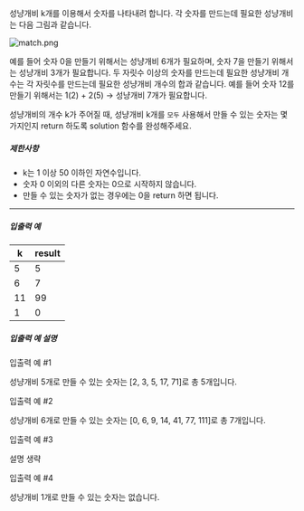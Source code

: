 성냥개비 k개를 이용해서 숫자를 나타내려 합니다. 각 숫자를 만드는데 필요한 성냥개비는 다음 그림과 같습니다.

![match.png](https://grepp-programmers.s3.ap-northeast-2.amazonaws.com/files/production/c3b61701-621e-46f0-b130-65d172043625/match.png)

예를 들어 숫자 0을 만들기 위해서는 성냥개비 6개가 필요하며, 숫자 7을 만들기 위해서는 성냥개비 3개가 필요합니다. 두 자릿수 이상의 숫자를 만드는데 필요한 성냥개비 개수는 각 자릿수를 만드는데 필요한 성냥개비 개수의 합과 같습니다. 예를 들어 숫자 12를 만들기 위해서는 1(2) + 2(5) → 성냥개비 7개가 필요합니다.

성냥개비의 개수 k가 주어질 때, 성냥개비 k개를 `모두` 사용해서 만들 수 있는 숫자는 몇 가지인지 return 하도록 solution 함수를 완성해주세요.

##### 제한사항

- k는 1 이상 50 이하인 자연수입니다.
- 숫자 0 이외의 다른 숫자는 0으로 시작하지 않습니다.
- 만들 수 있는 숫자가 없는 경우에는 0을 return 하면 됩니다.

------

##### 입출력 예

| k    | result |
| ---- | ------ |
| 5    | 5      |
| 6    | 7      |
| 11   | 99     |
| 1    | 0      |

##### 입출력 예 설명

입출력 예 #1

성냥개비 5개로 만들 수 있는 숫자는 [2, 3, 5, 17, 71]로 총 5개입니다.

입출력 예 #2

성냥개비 6개로 만들 수 있는 숫자는 [0, 6, 9, 14, 41, 77, 111]로 총 7개입니다.

입출력 예 #3

설명 생략

입출력 예 #4

성냥개비 1개로 만들 수 있는 숫자는 없습니다.